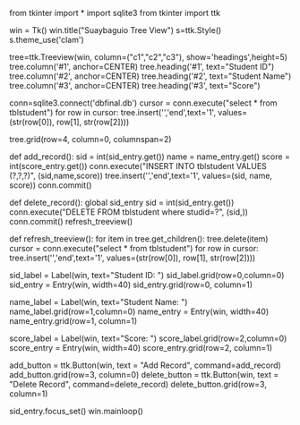 from tkinter import *
import sqlite3
from tkinter import ttk

win = Tk()
win.title("Suaybaguio Tree View")
s=ttk.Style()
s.theme_use('clam')

tree=ttk.Treeview(win, column=("c1","c2","c3"), show='headings',height=5)
tree.column('#1', anchor=CENTER)
tree.heading('#1', text="Student ID")
tree.column('#2', anchor=CENTER)
tree.heading('#2', text="Student Name")
tree.column('#3', anchor=CENTER)
tree.heading('#3', text="Score")

conn=sqlite3.connect('dbfinal.db')
cursor = conn.execute("select * from tblstudent")
for row in cursor:
    tree.insert('','end',text='1', values=(str(row[0]), row[1], str(row[2])))

tree.grid(row=4, column=0, columnspan=2)


def add_record():
    sid = int(sid_entry.get())
    name = name_entry.get()
    score = int(score_entry.get())
    conn.execute("INSERT INTO tblstudent VALUES (?,?,?)", (sid,name,score))
    tree.insert('','end',text='1', values=(sid, name, score))
    conn.commit()
    
def delete_record():
    global sid_entry
    sid = int(sid_entry.get())
    conn.execute("DELETE FROM tblstudent where studid=?", (sid,))
    conn.commit()
    refresh_treeview()

def refresh_treeview():
    for item in tree.get_children():
        tree.delete(item)
    cursor = conn.execute("select * from tblstudent")
    for row in cursor:
        tree.insert('','end',text='1', values=(str(row[0]), row[1], str(row[2])))
    

sid_label = Label(win, text="Student ID: ")
sid_label.grid(row=0,column=0)
sid_entry = Entry(win, width=40)
sid_entry.grid(row=0, column=1)

name_label = Label(win, text="Student Name: ")
name_label.grid(row=1,column=0)
name_entry = Entry(win, width=40)
name_entry.grid(row=1, column=1)

score_label = Label(win, text="Score: ")
score_label.grid(row=2,column=0)
score_entry = Entry(win, width=40)
score_entry.grid(row=2, column=1)

add_button = ttk.Button(win, text = "Add Record", command=add_record)
add_button.grid(row=3, column=0)
delete_button = ttk.Button(win, text = "Delete Record", command=delete_record)
delete_button.grid(row=3, column=1)


sid_entry.focus_set()
win.mainloop()
